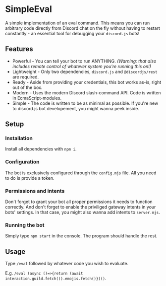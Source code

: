 # SimpleEval

A simple implementation of an eval command.
This means you can run arbitrary code directly from Discord chat on the fly without having to restart constantly - an essential tool for debugging your `discord.js` bots!

## Features

- Powerful - You can tell your bot to run ANYTHING. _(Warning: that also includes remote control of whatever system you're running this on!)_
- Lightweight - Only two dependencies, `discord.js` and `@discordjs/rest` are required.
- Ready - Aside from providing your credentials, this bot works as-is, right out of the box.
- Modern - Uses the modern Discord slash-command API. Code is written in EcmaScript-modules.
- Simple - The code is written to be as minimal as possible. If you're new to discord.js bot developement, you might wanna peek inside.

## Setup

### Installation

Install all dependencies with `npm i`.

### Configuration

The bot is exclusively configured through the `config.mjs` file. All you need to do is provide a token.

### Permissions and intents

Don't forget to grant your bot all proper permissions it needs to function correctly.
And don't forget to enable the priviliged gateway intents in your bots' settings. In that case, you might also wanna add intents to `server.mjs`.

### Running the bot

Simply type `npm start` in the console. The program should handle the rest.

## Usage

Type `/eval` followed by whatever code you wish to evaluate.

E.g. `/eval (async ()=>{return (await interaction.guild.fetch()).emojis.fetch()})()`.
